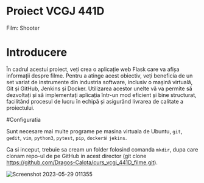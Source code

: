 # Proiect VCGJ 441D
Film: Shooter

# Introducere

În cadrul acestui proiect, veți crea o aplicație web Flask care va afișa informații despre filme. Pentru a atinge acest obiectiv, veți beneficia de un set variat de instrumente din industria software, inclusiv o mașină virtuală, Git și GitHub, Jenkins și Docker. Utilizarea acestor unelte vă va permite să dezvoltați și să implementați aplicația într-un mod eficient și bine structurat, facilitând procesul de lucru în echipă și asigurând livrarea de calitate a proiectului.

#Configuratia

Sunt necesare mai multe programe pe masina virtuala de Ubuntu, `git`, `gedit`, `vim`, `python3`, `pytest`, `pip`, `docker`si `jekins`.

Ca si inceput, trebuie sa cream un folder folosind comanda `mkdir`, dupa care clonam repo-ul de pe GitHub in acest director (git clone https://github.com/Dragos-Calota/curs_vcgj_441D_filme.git).

![Screenshot 2023-05-29 011355](https://github.com/Dragos-Calota/curs_vcgj_441D_filme/assets/96300867/8538f2a1-892c-4a1d-872e-5382950d9fb0)
